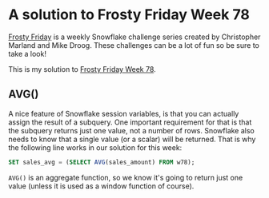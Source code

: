 # A solution to Frosty Friday Week 78

[Frosty Friday][fros] is a weekly Snowflake challenge series
created by Christopher Marland and Mike Droog.
These challenges can be a lot of fun so be sure to take a look!

This is my solution to [Frosty Friday Week 78][ffw78].

## AVG()

A nice feature of Snowflake session variables,
is that you can actually assign the result
of a subquery.
One important requirement for that is that the
subquery returns just one value,
not a number of rows.
Snowflake also needs to know that a single value
(or a scalar) will be returned.
That is why the following line works in our solution for this week:

```sql
SET sales_avg = (SELECT AVG(sales_amount) FROM w78);
```

`AVG()` is an aggregate function,
so we know it's going to return just one value
(unless it is used as a window function of course).

[fros]: https://frostyfriday.org/
[ffw78]: https://frostyfriday.org/blog/2024/01/26/week-78-basic/
